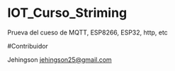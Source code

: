 # IOT_Curso_Striming
Prueva del cueso de MQTT, ESP8266, ESP32, http, etc

#Contribuidor

Jehingson [jehingson25@gmail.com](https://github.com/jehingson/)
